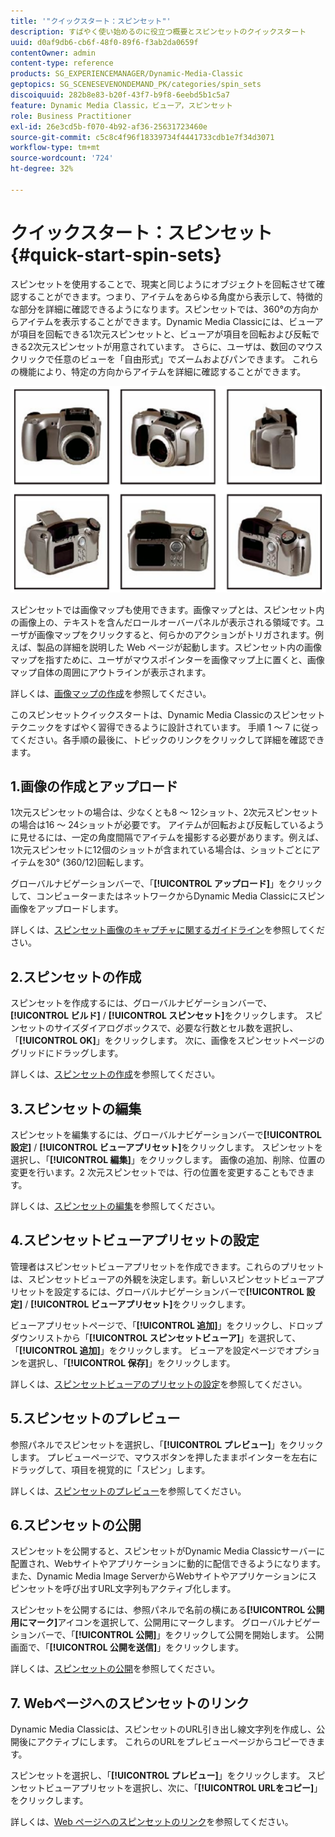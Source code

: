 ```yaml
---
title: '"クイックスタート：スピンセット"'
description: すばやく使い始めるのに役立つ概要とスピンセットのクイックスタート
uuid: d0af9db6-cb6f-48f0-89f6-f3ab2da0659f
contentOwner: admin
content-type: reference
products: SG_EXPERIENCEMANAGER/Dynamic-Media-Classic
geptopics: SG_SCENESEVENONDEMAND_PK/categories/spin_sets
discoiquuid: 282b8e83-b20f-43f7-b9f8-6eebd5b1c5a7
feature: Dynamic Media Classic，ビューア，スピンセット
role: Business Practitioner
exl-id: 26e3cd5b-f070-4b92-af36-25631723460e
source-git-commit: c5c8c4f96f18339734f4441733cdb1e7f34d3071
workflow-type: tm+mt
source-wordcount: '724'
ht-degree: 32%

---
```


# クイックスタート：スピンセット{#quick-start-spin-sets}

スピンセットを使用することで、現実と同じようにオブジェクトを回転させて確認することができます。つまり、アイテムをあらゆる角度から表示して、特徴的な部分を詳細に確認できるようになります。スピンセットでは、360°の方向からアイテムを表示することができます。Dynamic Media Classicには、ビューアが項目を回転できる1次元スピンセットと、ビューアが項目を回転および反転できる2次元スピンセットが用意されています。 さらに、ユーザは、数回のマウスクリックで任意のビューを「自由形式」でズームおよびパンできます。 これらの機能により、特定の方向からアイテムを詳細に確認することができます。

![スピンセット用の画像.](/help/assets/spin_set.png)

スピンセットでは画像マップも使用できます。画像マップとは、スピンセット内の画像上の、テキストを含んだロールオーバーパネルが表示される領域です。ユーザが画像マップをクリックすると、何らかのアクションがトリガされます。例えば、製品の詳細を説明した Web ページが起動します。スピンセット内の画像マップを指すために、ユーザがマウスポインターを画像マップ上に置くと、画像マップ自体の周囲にアウトラインが表示されます。

詳しくは、[画像マップの作成](creating-image-maps.md)を参照してください。

このスピンセットクイックスタートは、Dynamic Media Classicのスピンセットテクニックをすばやく習得できるように設計されています。 手順 1 ～ 7 に従ってください。各手順の最後に、トピックのリンクをクリックして詳細を確認できます。

## 1.画像の作成とアップロード

1次元スピンセットの場合は、少なくとも8 ～ 12ショット、2次元スピンセットの場合は16 ～ 24ショットが必要です。 アイテムが回転および反転しているように見せるには、一定の角度間隔でアイテムを撮影する必要があります。例えば、1次元スピンセットに12個のショットが含まれている場合は、ショットごとにアイテムを30° (360/12)回転します。

グローバルナビゲーションバーで、「**[!UICONTROL アップロード]**」をクリックして、コンピューターまたはネットワークからDynamic Media Classicにスピン画像をアップロードします。

詳しくは、[スピンセット画像のキャプチャに関するガイドライン](creating-spin-set.md#guidelines-for-shooting-spin-set-images)を参照してください。

## 2.スピンセットの作成

スピンセットを作成するには、グローバルナビゲーションバーで、**[!UICONTROL ビルド]** / **[!UICONTROL スピンセット]**&#x200B;をクリックします。 スピンセットのサイズダイアログボックスで、必要な行数とセル数を選択し、「**[!UICONTROL OK]**」をクリックします。 次に、画像をスピンセットページのグリッドにドラッグします。

詳しくは、[スピンセットの作成](creating-spin-set.md#creating-a-spin-set)を参照してください。

<!-- 

Comment Type: remark
Last Modified By: unknown unknown 
Last Modified Date: 

<p>See <a href="#UnresolvedLink-sc7_spinsets_sp.xml#WS98ca2e6790647c06-245331fc135ab744793-8000">Including Image Maps in Spin Sets</a> to add clickable, hotspot regions, known as Image Maps, to images in a Spin Set. </p>

 -->

<!-- 

Comment Type: remark
Last Modified By: unknown unknown 
Last Modified Date: 

<p>See also <a href="#UnresolvedLink-sc7_spinsets_sp.xml#WS98ca2e6790647c06229f600f135ab7cc461-8000">Managing InfoPanel content</a>.</p>

 -->

## 3.スピンセットの編集

スピンセットを編集するには、グローバルナビゲーションバーで&#x200B;**[!UICONTROL 設定]** / **[!UICONTROL ビューアプリセット]**&#x200B;をクリックします。 スピンセットを選択し、「**[!UICONTROL 編集]**」をクリックします。 画像の追加、削除、位置の変更を行います。2 次元スピンセットでは、行の位置を変更することもできます。

詳しくは、[スピンセットの編集](creating-spin-set.md#editing-a-spin-set)を参照してください。

## 4.スピンセットビューアプリセットの設定

管理者はスピンセットビューアプリセットを作成できます。これらのプリセットは、スピンセットビューアの外観を決定します。新しいスピンセットビューアプリセットを設定するには、グローバルナビゲーションバーで&#x200B;**[!UICONTROL 設定]** / **[!UICONTROL ビューアプリセット]**&#x200B;をクリックします。

ビューアプリセットページで、「**[!UICONTROL 追加]**」をクリックし、ドロップダウンリストから「**[!UICONTROL スピンセットビューア]**」を選択して、「**[!UICONTROL 追加]**」をクリックします。 ビューアを設定ページでオプションを選択し、「**[!UICONTROL 保存]**」をクリックします。

詳しくは、[スピンセットビューアのプリセットの設定](setting-spin-set-viewer-presets.md#setting-up-spin-set-viewer-presets)を参照してください。

## 5.スピンセットのプレビュー

参照パネルでスピンセットを選択し、「**[!UICONTROL プレビュー]**」をクリックします。 プレビューページで、マウスボタンを押したままポインターを左右にドラッグして、項目を視覚的に「スピン」します。

詳しくは、[スピンセットのプレビュー](previewing-spin-set.md#previewing-a-spin-set)を参照してください。

## 6.スピンセットの公開

スピンセットを公開すると、スピンセットがDynamic Media Classicサーバーに配置され、Webサイトやアプリケーションに動的に配信できるようになります。 また、Dynamic Media Image ServerからWebサイトやアプリケーションにスピンセットを呼び出すURL文字列もアクティブ化します。

スピンセットを公開するには、参照パネルで名前の横にある&#x200B;**[!UICONTROL 公開用にマーク]**&#x200B;アイコンを選択して、公開用にマークします。 グローバルナビゲーションバーで、「**[!UICONTROL 公開]**」をクリックして公開を開始します。 公開画面で、「**[!UICONTROL 公開を送信]**」をクリックします。

詳しくは、[スピンセットの公開](publishing-spin-set.md#publishing-a-spin-set)を参照してください。

## 7. Webページへのスピンセットのリンク

Dynamic Media Classicは、スピンセットのURL引き出し線文字列を作成し、公開後にアクティブにします。 これらのURLをプレビューページからコピーできます。

スピンセットを選択し、「**[!UICONTROL プレビュー]**」をクリックします。 スピンセットビューアプリセットを選択し、次に、「**[!UICONTROL URLをコピー]**」をクリックします。

詳しくは、[Web ページへのスピンセットのリンク](linking-spin-set-web-page.md#linking-a-spin-set-to-a-web-page)を参照してください。

